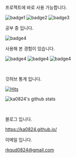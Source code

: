 프로젝트에 바로 사용 가능합니다.

![badge1](https://img.shields.io/badge/React-yellow) ![badge2](https://img.shields.io/badge/Html-orange) ![badge3](https://img.shields.io/badge/Css-red)


공부 중 입니다.

![badge4](https://img.shields.io/badge/Typescript-blue)


사용해 본 경험이 있습니다.

![badge4](https://img.shields.io/badge/express-green) ![badge4](https://img.shields.io/badge/mysql-yellowgreen) ![badge4](https://img.shields.io/badge/aws-yellow)


<br />

깃허브 통계 입니다.

[![Hits](https://hits.seeyoufarm.com/api/count/incr/badge.svg?url=https%3A%2F%2Fgithub.com%2Fka0824&count_bg=%2379C83D&title_bg=%23555555&icon=&icon_color=%23E7E7E7&title=hits&edge_flat=false)](https://hits.seeyoufarm.com)

![ka0824's github stats](https://github-readme-stats.vercel.app/api?username=ka0824&show_icons=true)

<br />

블로그 입니다.

https://ka0824.github.io/


이메일 입니다.

rkgud0824@gmail.com
